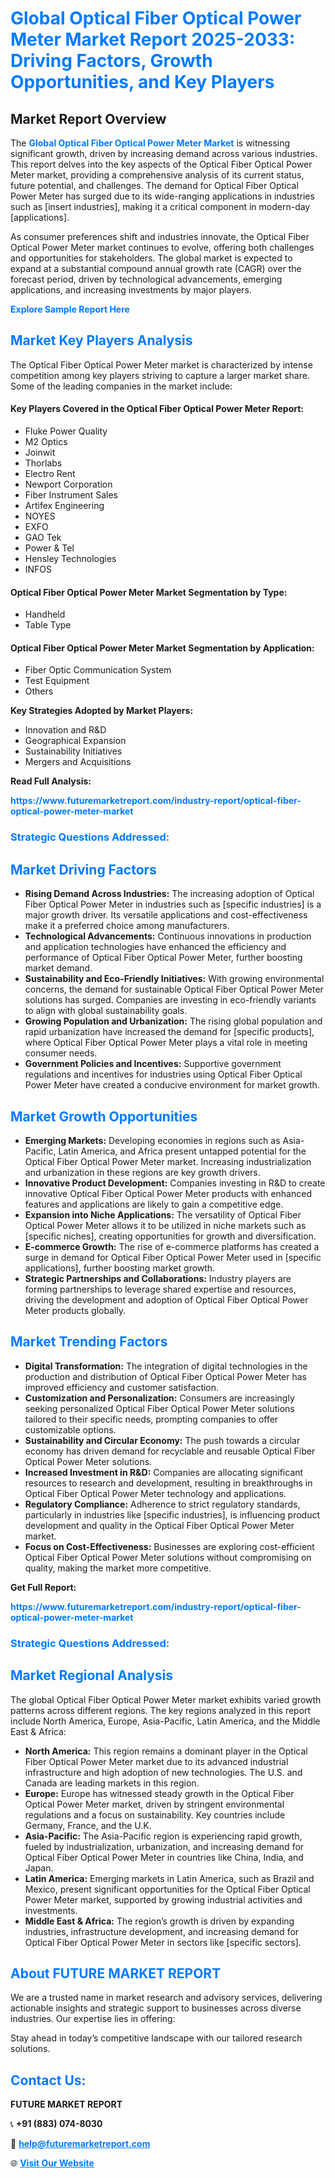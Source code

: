 <h1 style="color: #007BFF;">Global Optical Fiber Optical Power Meter Market Report 2025-2033: Driving Factors, Growth Opportunities, and Key Players</h1>

<section id="overview">
<h2>Market Report Overview</h2>
<p>The <a href="https://www.futuremarketreport.com/industry-report/optical-fiber-optical-power-meter-market" style="color: #007BFF; text-decoration: none;"><strong>Global Optical Fiber Optical Power Meter Market</strong></a> is witnessing significant growth, driven by increasing demand across various industries. This report delves into the key aspects of the Optical Fiber Optical Power Meter market, providing a comprehensive analysis of its current status, future potential, and challenges. The demand for Optical Fiber Optical Power Meter has surged due to its wide-ranging applications in industries such as [insert industries], making it a critical component in modern-day [applications].</p>
<p>As consumer preferences shift and industries innovate, the Optical Fiber Optical Power Meter market continues to evolve, offering both challenges and opportunities for stakeholders. The global market is expected to expand at a substantial compound annual growth rate (CAGR) over the forecast period, driven by technological advancements, emerging applications, and increasing investments by major players.</p>
</section>

<section id="overview">
<p><a href="https://www.futuremarketreport.com/request-sample/reportId=76423" style="color: #007BFF; text-decoration: none;"><strong>Explore Sample Report Here</strong></a></p>
</section>

<section id="key-players">
<h2 style="color: #007BFF;">Market Key Players Analysis</h2>
<p>The Optical Fiber Optical Power Meter market is characterized by intense competition among key players striving to capture a larger market share. Some of the leading companies in the market include:</p>
<h4>Key Players Covered in the Optical Fiber Optical Power Meter Report:</h4>
<ul><li>Fluke Power Quality</li><li>M2 Optics</li><li>Joinwit</li><li>Thorlabs</li><li>Electro Rent</li><li>Newport Corporation</li><li>Fiber Instrument Sales</li><li>Artifex Engineering</li><li>NOYES</li><li>EXFO</li><li>GAO Tek</li><li>Power &amp; Tel</li><li>Hensley Technologies</li><li>INFOS</li></ul>
<h4>Optical Fiber Optical Power Meter Market Segmentation by Type:</h4>
<ul><li>Handheld</li><li>Table Type</li></ul>

<h4>Optical Fiber Optical Power Meter Market Segmentation by Application:</h4>
<ul><li>Fiber Optic Communication System</li><li>Test Equipment</li><li>Others</li></ul>
<p><strong>Key Strategies Adopted by Market Players:</strong></p>
<ul>
<li>Innovation and R&D</li>
<li>Geographical Expansion</li>
<li>Sustainability Initiatives</li>
<li>Mergers and Acquisitions</li>
</ul>
</section>

<section>
<p><strong>Read Full Analysis: </strong></p><a href="https://www.futuremarketreport.com/industry-report/optical-fiber-optical-power-meter-market" style="color: #007BFF; text-decoration: none;"><strong>https://www.futuremarketreport.com/industry-report/optical-fiber-optical-power-meter-market</strong></a>
<h3 style="color: #007BFF;">Strategic Questions Addressed:</h3>
</section>

<section id="driving-factors">
<h2 style="color: #007BFF;">Market Driving Factors</h2>
<ul>
<li><strong>Rising Demand Across Industries:</strong> The increasing adoption of Optical Fiber Optical Power Meter in industries such as [specific industries] is a major growth driver. Its versatile applications and cost-effectiveness make it a preferred choice among manufacturers.</li>
<li><strong>Technological Advancements:</strong> Continuous innovations in production and application technologies have enhanced the efficiency and performance of Optical Fiber Optical Power Meter, further boosting market demand.</li>
<li><strong>Sustainability and Eco-Friendly Initiatives:</strong> With growing environmental concerns, the demand for sustainable Optical Fiber Optical Power Meter solutions has surged. Companies are investing in eco-friendly variants to align with global sustainability goals.</li>
<li><strong>Growing Population and Urbanization:</strong> The rising global population and rapid urbanization have increased the demand for [specific products], where Optical Fiber Optical Power Meter plays a vital role in meeting consumer needs.</li>
<li><strong>Government Policies and Incentives:</strong> Supportive government regulations and incentives for industries using Optical Fiber Optical Power Meter have created a conducive environment for market growth.</li>
</ul>
</section>

<section id="growth-opportunities">
<h2 style="color: #007BFF;">Market Growth Opportunities</h2>
<ul>
<li><strong>Emerging Markets:</strong> Developing economies in regions such as Asia-Pacific, Latin America, and Africa present untapped potential for the Optical Fiber Optical Power Meter market. Increasing industrialization and urbanization in these regions are key growth drivers.</li>
<li><strong>Innovative Product Development:</strong> Companies investing in R&D to create innovative Optical Fiber Optical Power Meter products with enhanced features and applications are likely to gain a competitive edge.</li>
<li><strong>Expansion into Niche Applications:</strong> The versatility of Optical Fiber Optical Power Meter allows it to be utilized in niche markets such as [specific niches], creating opportunities for growth and diversification.</li>
<li><strong>E-commerce Growth:</strong> The rise of e-commerce platforms has created a surge in demand for Optical Fiber Optical Power Meter used in [specific applications], further boosting market growth.</li>
<li><strong>Strategic Partnerships and Collaborations:</strong> Industry players are forming partnerships to leverage shared expertise and resources, driving the development and adoption of Optical Fiber Optical Power Meter products globally.</li>
</ul>
</section>

<section id="trending-factors">
<h2 style="color: #007BFF;">Market Trending Factors</h2>
<ul>
<li><strong>Digital Transformation:</strong> The integration of digital technologies in the production and distribution of Optical Fiber Optical Power Meter has improved efficiency and customer satisfaction.</li>
<li><strong>Customization and Personalization:</strong> Consumers are increasingly seeking personalized Optical Fiber Optical Power Meter solutions tailored to their specific needs, prompting companies to offer customizable options.</li>
<li><strong>Sustainability and Circular Economy:</strong> The push towards a circular economy has driven demand for recyclable and reusable Optical Fiber Optical Power Meter solutions.</li>
<li><strong>Increased Investment in R&D:</strong> Companies are allocating significant resources to research and development, resulting in breakthroughs in Optical Fiber Optical Power Meter technology and applications.</li>
<li><strong>Regulatory Compliance:</strong> Adherence to strict regulatory standards, particularly in industries like [specific industries], is influencing product development and quality in the Optical Fiber Optical Power Meter market.</li>
<li><strong>Focus on Cost-Effectiveness:</strong> Businesses are exploring cost-efficient Optical Fiber Optical Power Meter solutions without compromising on quality, making the market more competitive.</li>
</ul>
</section>

<section>
<p><strong>Get Full Report: </strong></p><a href="https://www.futuremarketreport.com/industry-report/optical-fiber-optical-power-meter-market" style="color: #007BFF; text-decoration: none;"><strong>https://www.futuremarketreport.com/industry-report/optical-fiber-optical-power-meter-market</strong></a>
<h3 style="color: #007BFF;">Strategic Questions Addressed:</h3>
</section>


<section id="regional-analysis">
<h2 style="color: #007BFF;">Market Regional Analysis</h2>
<p>The global Optical Fiber Optical Power Meter market exhibits varied growth patterns across different regions. The key regions analyzed in this report include North America, Europe, Asia-Pacific, Latin America, and the Middle East & Africa:</p>
<ul>
<li><strong>North America:</strong> This region remains a dominant player in the Optical Fiber Optical Power Meter market due to its advanced industrial infrastructure and high adoption of new technologies. The U.S. and Canada are leading markets in this region.</li>
<li><strong>Europe:</strong> Europe has witnessed steady growth in the Optical Fiber Optical Power Meter market, driven by stringent environmental regulations and a focus on sustainability. Key countries include Germany, France, and the U.K.</li>
<li><strong>Asia-Pacific:</strong> The Asia-Pacific region is experiencing rapid growth, fueled by industrialization, urbanization, and increasing demand for Optical Fiber Optical Power Meter in countries like China, India, and Japan.</li>
<li><strong>Latin America:</strong> Emerging markets in Latin America, such as Brazil and Mexico, present significant opportunities for the Optical Fiber Optical Power Meter market, supported by growing industrial activities and investments.</li>
<li><strong>Middle East & Africa:</strong> The region’s growth is driven by expanding industries, infrastructure development, and increasing demand for Optical Fiber Optical Power Meter in sectors like [specific sectors].</li>
</ul>
</section>

<footer>
<h2 style="color: #007BFF;">About FUTURE MARKET REPORT</h2>
<p>We are a trusted name in market research and advisory services, delivering actionable insights and strategic support to businesses across diverse industries. Our expertise lies in offering:</p>

<p>Stay ahead in today’s competitive landscape with our tailored research solutions.</p>

<h2 style="color: #007BFF;">Contact Us:</h2>
<p><strong>FUTURE MARKET REPORT</strong></p>
<p>📞 <strong>+91 (883) 074-8030</strong></p>
<p>📧 <strong><a href="mailto:help@futuremarketreport.com" style="color: #007BFF;">help@futuremarketreport.com</a></strong></p>
<p>🌐 <strong><a href="https://www.futuremarketreport.com/" style="color: #007BFF;">Visit Our Website</a></strong></p>
</footer>